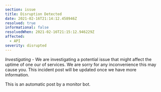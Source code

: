 ```yaml
---
section: issue
title: Disruption Detected
date: 2021-02-16T21:14:12.458946Z
resolved: true
informational: false
resolvedWhen: 2021-02-16T21:15:12.946229Z
affected:
  - API
severity: disrupted
---
```

*Investigating* - We are investigating a potential issue that might affect the uptime of one our of services. We are sorry for any inconvenience this may cause you. This incident post will be updated once we have more information.

This is an automatic post by a monitor bot.
        